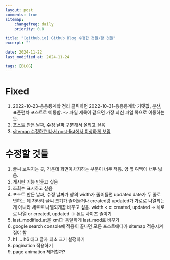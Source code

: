 ```yaml
---
layout: post
comments: true
sitemap:
    changefreq: daily
    priority: 0.8

title: "[github.io] Github Blog 수정한 것들/할 것들"
excerpt: ""

date: 2024-11-22
last_modified_at: 2024-11-24

tags: [BLOG]
---
```


# Fixed
1. 2022-10-23-응용통계학 정리 클릭하면 2022-10-31-응용통계학 기댓값, 분산, 표준편차 포스트로 이동함.
    -> 파일 제목이 같으면 가장 최신 파일 쪽으로 이동하는 듯.
1. [포스트 만든 날짜, 수정 날짜 구분해서 올리고 싶음](/Header_Date_Format_변경하기)
1. [sitemap 수정하고 나서 post-list에서 이상하게 보임](/github_blog_post_list_layout_fix)

# 수정할 것들
1. 글씨 보여지는 곳, 가운데 화면이차지하는 부분이 너무 적음. 양 옆 여백이 너무 넓음.
1. 게시판 기능 만들고 싶음
1. 조회수 표시하고 싶음
1. 포스트 만든 날짜, 수정 날짜가 창의 width가 줄어들면 updated date가 두 줄로 변하는 데 차라리 글씨 크기가 줄어들거나 created랑 updated가 가로로 나열되는 게 아니라 세로로 나열되게끔 바꾸고 싶음.
width < x:
    created, updated -> 세로로 나열
    or
    created, updated -> 폰트 사이즈 줄이기
1. last_modified_at을 xml과 동일하게 last_mod로 바꾸기
1. google search console에 적용이 끝나면 모든 포스트에다가 sitemap 적용시켜줘야 함
1. h1 ... h6 태그 글자 최소 크기 설정하기
1. pagination 적용하기
1. page animation 제거할까?